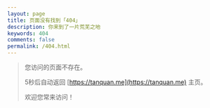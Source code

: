 ```yaml
---
layout: page
title: 页面没有找到「404」
description: 你来到了一片荒芜之地
keywords: 404
comments: false
permalink: /404.html
---
```


> 您访问的页面不存在。
>
> 5秒后自动返回 [https://tanquan.me](https://tanquan.me) 主页。
>
> 欢迎您常来访问！

<!--
<style>
html,body
{
	width:100%;
	height:100%;
	margin:0;
	padding:0;
}
.text
{
	line-height:28px;
	font-family: microsoft yahei,microsoft jhenghei,verdana,tahoma;
	font-size:14px;
	color:#62261c;
	float:right;
	padding-top:10px;
	margin-right:150px;
}
.text a,.text a:link
{
	color:#66261c;
	text-decoration:underline;
	font-weight:bold;
}
.text a:hover
{
	text-decoration:none;
}
img {
	border: none;
	margin: 0;
	padding:0;
	display: block;
}
</style>

<body>
	<div style="width:100%; height:100%;">
		<div style="width:560px; height:240px; padding-top:20px; line-height:240px;  margin:0 auto;">
			<img src="https://o8foyu42q.qnssl.com/tq_notes/404/nu.gif" style="display:block; float:left; margin:20px 0px; 10px 50px">
		    <div style="padding-top:20px;">
		        <img src="https://o8foyu42q.qnssl.com/tq_notes/404/err_404.gif">
		        <div class="text">莫有办法，找不到这个页面<br>回到 <a href="https://tanquan.me">TQ's Notes!</a>首页</div>
		    </div>
		</div>
	</div>

</body>
-->



<!-- 5秒后自动跳转首页  -->
<script type="text/javascript">
onload=function(){
setInterval(go, 1000);
};
var x=5; //利用了全局变量来执行
function go(){
x--;
if(x>0){
document.getElementById("sp").innerHTML=x; //每次设置的x的值都不一样了。
}else{
location.href='https://tanquan.me';
}
}
</script>

